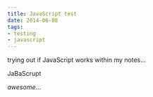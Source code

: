 ```yaml
---
title: JavaScript test
date: 2014-06-08
tags:
- testing
- javascript
---
```

trying out if JavaScript works within my notes...

<div id="jsplayground">JaBaScrupt</div>

*awesome*...

<script src="test.js" type="text/javascript"></script>
